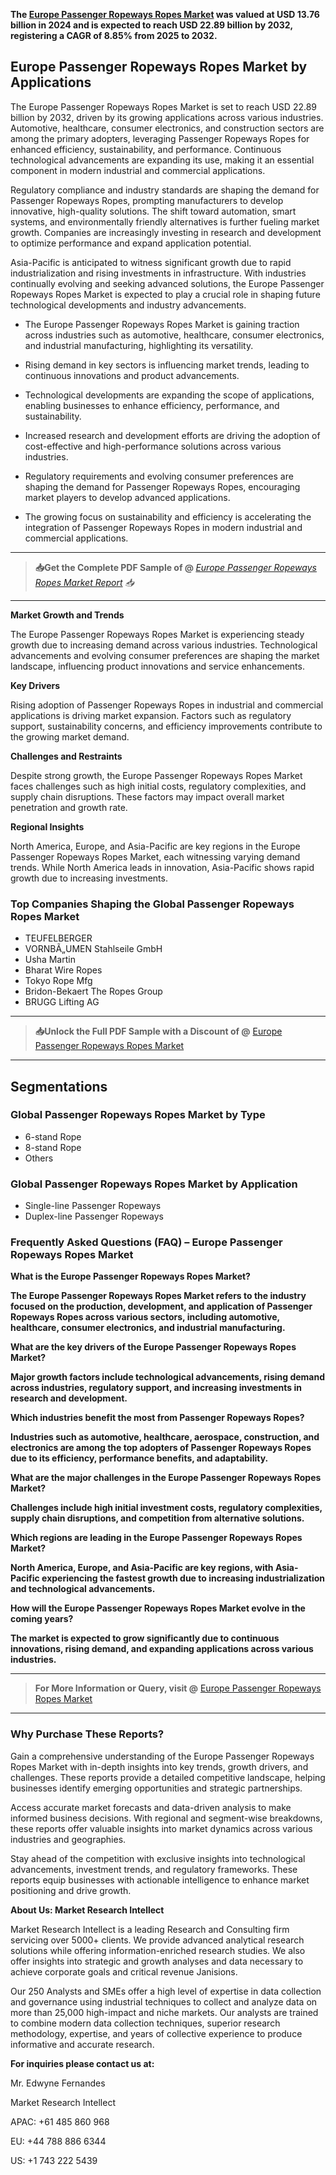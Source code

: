 <p><strong>The <a href="https://www.marketresearchintellect.com/download-sample/?rid=937618&amp;utm_source=Pulse-April-Europe&amp;utm_medium=852">Europe Passenger Ropeways Ropes Market</a> was valued at USD 13.76 billion in 2024 and is expected to reach USD 22.89 billion by 2032, registering a CAGR of 8.85% from 2025 to 2032.</strong></p><h2>Europe Passenger Ropeways Ropes Market by Applications&nbsp;</h2><p><p>The Europe Passenger Ropeways Ropes Market is set to reach USD 22.89 billion by 2032, driven by its growing applications across various industries. Automotive, healthcare, consumer electronics, and construction sectors are among the primary adopters, leveraging Passenger Ropeways Ropes for enhanced efficiency, sustainability, and performance. Continuous technological advancements are expanding its use, making it an essential component in modern industrial and commercial applications.</p><p>Regulatory compliance and industry standards are shaping the demand for Passenger Ropeways Ropes, prompting manufacturers to develop innovative, high-quality solutions. The shift toward automation, smart systems, and environmentally friendly alternatives is further fueling market growth. Companies are increasingly investing in research and development to optimize performance and expand application potential.</p><p>Asia-Pacific is anticipated to witness significant growth due to rapid industrialization and rising investments in infrastructure. With industries continually evolving and seeking advanced solutions, the Europe Passenger Ropeways Ropes Market is expected to play a crucial role in shaping future technological developments and industry advancements.</p></p><ul><li><p>The Europe Passenger Ropeways Ropes Market is gaining traction across industries such as automotive, healthcare, consumer electronics, and industrial manufacturing, highlighting its versatility.</p></li><li><p>Rising demand in key sectors is influencing market trends, leading to continuous innovations and product advancements.</p></li><li><p>Technological developments are expanding the scope of applications, enabling businesses to enhance efficiency, performance, and sustainability.</p></li><li><p>Increased research and development efforts are driving the adoption of cost-effective and high-performance solutions across various industries.</p></li><li><p>Regulatory requirements and evolving consumer preferences are shaping the demand for Passenger Ropeways Ropes, encouraging market players to develop advanced applications.</p></li><li><p>The growing focus on sustainability and efficiency is accelerating the integration of Passenger Ropeways Ropes in modern industrial and commercial applications.</p></li></ul><hr /><blockquote><p><strong><span class="font-[700]">📥Get the Complete PDF Sample of @ </span></strong><em><span class="font-[700]"><a href="https://www.marketresearchintellect.com/download-sample/?rid=937618&amp;utm_source=Pulse-April-Europe&amp;utm_medium=852" target="_blank" data-tracking-control-name="article-ssr-frontend-pulse_little-text-block" data-tracking-will-navigate="" data-test-link="">Europe Passenger Ropeways Ropes Market Report</a>&nbsp;📥</span></em></p></blockquote><hr /><p class="" data-start="77" data-end="360"><strong data-start="77" data-end="105">Market Growth and Trends</strong></p><p class="" data-start="77" data-end="360">The Europe Passenger Ropeways Ropes Market is experiencing steady growth due to increasing demand across various industries. Technological advancements and evolving consumer preferences are shaping the market landscape, influencing product innovations and service enhancements.</p><p class="" data-start="362" data-end="606"><strong data-start="362" data-end="377">Key Drivers</strong></p><p class="" data-start="362" data-end="606">Rising adoption of Passenger Ropeways Ropes in industrial and commercial applications is driving market expansion. Factors such as regulatory support, sustainability concerns, and efficiency improvements contribute to the growing market demand.</p><p class="" data-start="608" data-end="849"><strong data-start="608" data-end="637">Challenges and Restraints</strong></p><p class="" data-start="608" data-end="849">Despite strong growth, the Europe Passenger Ropeways Ropes Market faces challenges such as high initial costs, regulatory complexities, and supply chain disruptions. These factors may impact overall market penetration and growth rate.</p><p class="" data-start="851" data-end="1095"><strong data-start="851" data-end="872">Regional Insights</strong></p><p class="" data-start="851" data-end="1095">North America, Europe, and Asia-Pacific are key regions in the Europe Passenger Ropeways Ropes Market, each witnessing varying demand trends. While North America leads in innovation, Asia-Pacific shows rapid growth due to increasing investments.</p><p><h3>Top Companies Shaping the Global Passenger Ropeways Ropes Market </h3><ul><li>TEUFELBERGER</li><li>VORNBÃ„UMEN Stahlseile GmbH</li><li>Usha Martin</li><li>Bharat Wire Ropes</li><li>Tokyo Rope Mfg</li><li>Bridon-Bekaert The Ropes Group</li><li>BRUGG Lifting AG</li></ul></p><hr /><blockquote><p><strong>📥Unlock the Full PDF Sample with a Discount of @</strong> <a href="https://www.marketresearchintellect.com/ask-for-discount/?rid=937618&amp;utm_source=Pulse-April-Europe&amp;utm_medium=852">Europe Passenger Ropeways Ropes Market</a></p></blockquote><hr /><p><h2>Segmentations</h2><h3>Global Passenger Ropeways Ropes Market by Type</h3><ul><li>6-stand Rope</li><li>8-stand Rope</li><li>Others</li></ul><h3>Global Passenger Ropeways Ropes Market by Application</h3><ul><li>Single-line Passenger Ropeways</li><li>Duplex-line Passenger Ropeways</li></ul></p><h3><strong>Frequently Asked Questions (FAQ) &ndash; Europe Passenger Ropeways Ropes Market</strong></h3><p><strong>What is the Europe Passenger Ropeways Ropes Market?</strong></p><p><strong>The Europe Passenger Ropeways Ropes Market refers to the industry focused on the production, development, and application of Passenger Ropeways Ropes across various sectors, including automotive, healthcare, consumer electronics, and industrial manufacturing.</strong></p><p><strong>What are the key drivers of the Europe Passenger Ropeways Ropes Market?</strong></p><p><strong>Major growth factors include technological advancements, rising demand across industries, regulatory support, and increasing investments in research and development.</strong></p><p><strong>Which industries benefit the most from Passenger Ropeways Ropes?</strong></p><p><strong>Industries such as automotive, healthcare, aerospace, construction, and electronics are among the top adopters of Passenger Ropeways Ropes due to its efficiency, performance benefits, and adaptability.</strong></p><p><strong>What are the major challenges in the Europe Passenger Ropeways Ropes Market?</strong></p><p><strong>Challenges include high initial investment costs, regulatory complexities, supply chain disruptions, and competition from alternative solutions.</strong></p><p><strong>Which regions are leading in the Europe Passenger Ropeways Ropes Market?</strong></p><p><strong>North America, Europe, and Asia-Pacific are key regions, with Asia-Pacific experiencing the fastest growth due to increasing industrialization and technological advancements.</strong></p><p><strong>How will the Europe Passenger Ropeways Ropes Market evolve in the coming years?</strong></p><p><strong>The market is expected to grow significantly due to continuous innovations, rising demand, and expanding applications across various industries.</strong></p><hr /><blockquote><p><span class="font-[700]"><strong>For More Information or Query, visit&nbsp;@</strong>&nbsp;</span><span class="font-[700]"><a href="https://www.marketresearchintellect.com/product/global-passenger-ropeways-ropes-market/?utm_source=Linkedin&utm_medium=852" target="_blank" data-tracking-control-name="article-ssr-frontend-pulse_little-text-block" data-tracking-will-navigate="" data-test-link="">Europe Passenger Ropeways Ropes Market</a></span></p></blockquote><hr /><h3><strong data-start="0" data-end="31">Why Purchase These Reports?</strong></h3><p class="" data-start="35" data-end="297">Gain a comprehensive understanding of the Europe Passenger Ropeways Ropes Market with in-depth insights into key trends, growth drivers, and challenges. These reports provide a detailed competitive landscape, helping businesses identify emerging opportunities and strategic partnerships.</p><p class="" data-start="299" data-end="540">Access accurate market forecasts and data-driven analysis to make informed business decisions. With regional and segment-wise breakdowns, these reports offer valuable insights into market dynamics across various industries and geographies.</p><p class="" data-start="542" data-end="784">Stay ahead of the competition with exclusive insights into technological advancements, investment trends, and regulatory frameworks. These reports equip businesses with actionable intelligence to enhance market positioning and drive growth.</p><p><strong><span class="font-[700]">About Us: Market Research Intellect</span></strong></p><p><span class="">Market Research Intellect is a leading Research and Consulting firm servicing over 5000+ clients. We provide advanced analytical research solutions while offering information-enriched research studies.&nbsp;</span>We also offer insights into strategic and growth analyses and data necessary to achieve corporate goals and critical revenue Janisions.</p><p><span class="">Our 250 Analysts and SMEs offer a high level of expertise in data collection and governance using industrial techniques to collect and analyze data on more than 25,000 high-impact and niche markets. Our analysts are trained to combine modern data collection techniques, superior research methodology, expertise, and years of collective experience to produce informative and accurate research.</span></p><p><strong>For inquiries please contact us at:</strong></p><p>Mr. Edwyne Fernandes</p><p>Market Research Intellect</p><p>APAC: +61 485 860 968</p><p>EU: +44 788 886 6344</p><p>US: +1 743 222 5439</p>